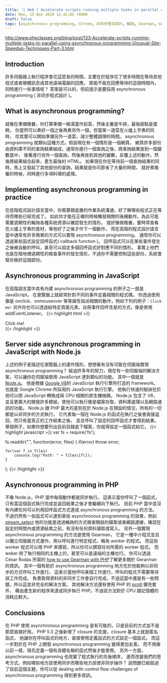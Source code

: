 ```yaml
---
title: '[ Web ] Accelerate scripts running multiple tasks in parallel using asynchronous programming: Unusual Site Speedup Techniques: Part 3 - PHP Classes blog'
date: Mon, 15 Nov 2010 12:41:05 +0800
draft: false
tags: [asynchronous programming, Chrome, 非同步程式設計, 輪詢, Gearman, Google, IT 筆記, JavaScript, Node.js, PHP]
---
```


http://www.phpclasses.org/blog/post/133-Accelerate-scripts-running-multiple-tasks-in-parallel-using-asynchronous-programming-Unusual-Site-Speedup-Techniques-Part-3.html

Introduction
------------

許多伺服器上執行程序會花這麼長的時間，主要在於程序花了很多時間在等待其他程式或者硬體訊息或其他遠端電腦的回應。 那能不能在回應等待的這個時間內，同時進行一些事情呢？ 答案是可以的，但前提示是要採用 asynchronous programming ( 非同步程式設計 )。

What is asynchronous programming?
---------------------------------

就像在準備晚餐，你打算準備一碗湯當作前菜，然後主餐是牛排，最後甜點是蛋糕。 你當然可以煮好一個之後再煮另外一個，但當某一道菜在火爐上亨煮的同時， 你其實可以開始準備另外一道菜，減少整體調理的時間。 asynchronous programming 就類似這種方式。假設現在有一個情形是一個網頁。 網頁許多部份由資料庫不同的查詢結果組成，通常你進行一個查詢之後，將查詢結果放到一個變數當中， 接著進行另外一個查詢，然後再放到其他的變數，反覆上述的動作，然後將結果組合起來，產生最後的 HTML。 如果現在你在等待前一個查詢結果的同時，馬上又發起了其他部份的查詢，結果就是你可節省了大量的時間， 就好煮晚餐的時候，同時進行多項料理的處理。

Implementing asynchronous programming in practice
-------------------------------------------------

在低階程式設計語言當中，你需要跟底層的作業系統溝通，好了解哪些程式正在等待而哪些已經完成了。 如此你才能在正確的時候觸發相關的後續動作。為此可能需要週期性的輪詢各種系統資源以確認發生的情形。 就好像做晚餐，要時常查看在火爐上亨煮的食材，等他好了之後才作下一個動作。 而在高階的程式設計語言當中通常有許多簡單的方式可以實現 asynchronous programming。 通常你可以透過某些函式設定回呼函式( callback function )。 回呼函式可以在某些事件發生之後被自動的呼叫，甚至可以設定多個回呼函式好對應不同的情形。 事實上他們也是在暗地裡週期性的檢查事件的發生情形，不過你不需要控制這些部份，系統會幫你做好這個部份。

Asynchronous programming in JavaScript
--------------------------------------

在高階語言當中具有內建 asynchronous programming 的例子之一就是 JavaScript。 在瀏覽器上就經常針對不同的事件定義相關的程式碼。 你透過使用像是 onclick、onmouseover 等等屬性指派相關的動作，例如下列的例子：`Click me!`
另外你也可以透過給特定頁面元素，註冊事件回呼含是的方式，像是使用 addEventListener。 {{< highlight html >}} <div id="mydiv">Click me!</div>
{{< /highlight >}}


Server side asynchronous programming in JavaScript with Node.js
---------------------------------------------------------------

上述的例子是描述在瀏覽器上的運作情形。想想看有沒有可能在伺服端實現 asynchronous programming？ 經過許多年的努力，現在有一些伺服端的解決方案，可以讓你在伺服端使用 JavaScript 達到類似的功能。 其中一個就是 [Node.js](http://nodejs.org/)。 他是根據 [Google V8](http://code.google.com/p/v8/)的 JavaScript 執行引擎所打造的 framework。 也就是 Google Chrome 所採用的 JavaScript 執行引擎。 他執行快速的秘訣在於他可以把 JavaScript 轉換成與 CPU 相關的原生機械碼。 Node.js 包含了 V8，並且更廣大的開發許多模組，使他可以執行像是檔案存取、資料庫處理以及網路通訊的功能。 Node.js 跟 PHP 最大的差別在於 Node.js 在預設的情況，所有的一切都是以非同步的方式執行。 它代表每一個在 Node.js 的函式在執行之後會直接返回，而只有當真正的工作結束之後， 並且呼叫了設定的回呼函式才會得到結果。 舉個例子，如果你想要列出目前目錄底下檔案，你就得設定一個函式給它。 {{< highlight javascript >}}
var fs = require('fs');

fs.readdir(".", function(error, files) {
    if(error) throw error;

    for(var f in files)
        console.log("Path: " + files\[f\]);
    }
);
{{< /highlight >}}


Asynchronous programming in PHP
-------------------------------

不像 Node.js，PHP 當中每個動作都是同步執行。 這表示當你呼叫了一個函式，只有當這個函式執行完成並返回結果之後才會繼續向下執行。 目前 PHP 當中並沒有內建任何可以利用回呼函式方式達成 asynchronous programming 的方法。 不過仍然有一些函式可以達到某些 asynchronous programming 的效果，例如 [stream_select](http://tw2.php.net/stream_select) 他的功能是透過輪詢的方式檢查開啟的檔案或者網路連線，確認在設定的時間內或資源結束之前，有沒有任何資料讀取或寫入。 另外一個實現 asynchronous programming 的方法是使用 Gearman， 它是一種中介程式並且以獨立伺服器方式運作。用以呼叫進行特定程式，稱為 worker 的程式。 而這些 worker 程式可以用 PHP 來撰寫，所以你可以撰寫任何所需的 worker 程式。 而 woker 除了執行相同的主機上的，甚至可以是遠端的主機也行。 你可以透過 César Rodas 所寫的 [how to use Gearman with PHP](http://www.phpclasses.org/blog/post/108-Distributing-PHP-processing-with-Gearman.html)了解更多關於 Gerarman 的資訊。 其中一個有助於 asynchronous programming 地方在於他能夠以非同步的方式呼叫工作進行。 這表示當他呼叫某個工作進行，呼叫的程式不需要等待該工作完成。 負責取得資料的非同步工作會自行完成，不過這當中還是有一些問題，所以這並非完全的解決方案。 其他解決方法還有使用 PHP 的 [pcntl](http://www.php.net/pcntl) 擴充套件， 藉由產生新的程序來達成同步執行 PHP。不過該方法對於 CPU 跟記憶體的消耗比較大。

Conclusions
-----------

在 PHP 使用 asynchronous programming 是有可能的，只是目前的方式並不是那麼直接好用。 PHP 5.3 之後新增了 closure 的支援，closure 基本上就是匿名函式， 他讓你在呼叫函式的地方，直接使用定義函式的方式設定一個函式。 而這一步對於在 PHP 上開發 asynchronous programming 變得更加友善。 而不用像以前一樣，得先定義一個有具體名稱的函式然後才能使用。 另外一方面，asynchronous programming 也改變了程式執行的先後順序， 進而改變我們的思考方式。例如哪些地方該使用同步而哪些地方該使非同步操作？ 該問題已經超過了目前這個主題，你可以從 dealing with control flow challenges of asynchronous programming 得到更多資訊。